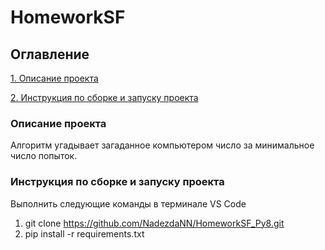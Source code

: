 # HomeworkSF

## Оглавление  
[1. Описание проекта](./README.md#Описание-проекта) 

[2. Инструкция по сборке и запуску проекта](./README.md#Инструкция-по-сборке-и-запуску-проекта)

### Описание проекта    
Алгоритм угадывает загаданное компьютером число за минимальное число попыток.

### Инструкция по сборке и запуску проекта
Выполнить следующие команды в терминале VS Code
1. git clone https://github.com/NadezdaNN/HomeworkSF_Py8.git
2. pip install -r requirements.txt
